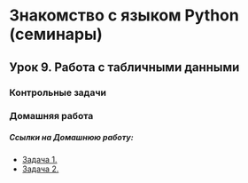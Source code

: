 # Знакомство с языком Python (семинары)

## Урок 9. Работа с табличными данными

### Контрольные задачи

### Домашняя работа


##### Ссылки на Домашнюю работу:
- [Задача 1.](https://github.com/stanislavfor/python-lessons/blob/main/lesson9/hw1.py)
- [Задача 2.](https://github.com/stanislavfor/python-lessons/blob/main/lesson9/hw2.py)